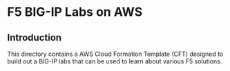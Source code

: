 F5 BIG-IP Labs on AWS
=====================

Introduction
------------
This directory contains a AWS Cloud Formation Template (CFT) designed to build out a BIG-IP labs that can be used to learn about various F5 solutions.